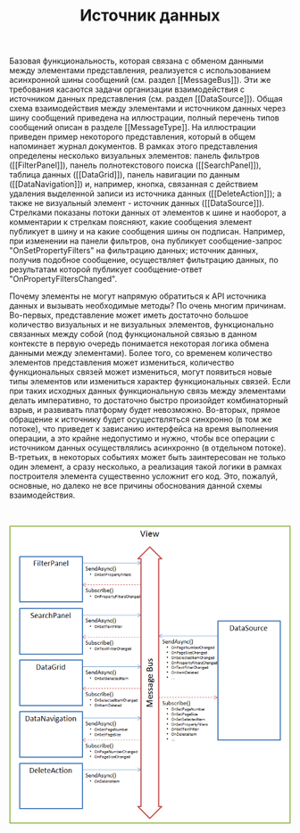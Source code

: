 ﻿---
layout: default
title: Источник данных
position: 3
categories: 
tags: 
---

Базовая функциональность, которая связана с обменом данными между элементами представления, реализуется с использованием асинхронной шины сообщений (см. раздел [[MessageBus]]). Эти же требования касаются задачи организации взаимодействия с источником данных представления (см. раздел [[DataSource]]). Общая схема взаимодействия между элементами и источником данных через шину сообщений приведена на иллюстрации, полный перечень типов сообщений описан в разделе [[MessageType]]. На иллюстрации приведен пример некоторого представления, который в общем напоминает журнал документов. В рамках этого представления определены несколько визуальных элементов: панель фильтров ([[FilterPanel]]), панель полнотекстового поиска ([[SearchPanel]]), таблица данных ([[DataGrid]]), панель навигации по данным ([[DataNavigation]]) и, например, кнопка, связанная с действием удаления выделенной записи из источника данных ([[DeleteAction]]); а также не визуальный элемент - источник данных ([[DataSource]]). Стрелками показаны потоки данных от элементов к шине и наоборот, а комментарии к стрелкам поясняют, какие сообщения элемент публикует в шину и на какие сообщения шины он подписан. Например, при изменении на панели фильтров, она публикует сообщение-запрос "OnSetPropertyFilters" на фильтрацию данных; источник данных, получив подобное сообщение, осуществляет фильтрацию данных, по результатам которой публикует сообщение-ответ "OnPropertyFiltersChanged".

Почему элементы не могут напрямую обратиться к API источника данных и вызывать необходимые методы? По очень многим причинам. Во-первых, представление может иметь достаточно большое количество визуальных и не визуальных элементов, функционально связанных между собой (под функциональной связью в данном контексте в первую очередь понимается некоторая логика обмена данными между элементами). Более того, со временем количество элементов представления может измениться, количество функциональных связей может измениться, могут появиться новые типы элементов или измениться характер функциональных связей. Если при таких исходных данных функциональную связь между элементами делать императивно, то достаточно быстро произойдет комбинаторный взрыв, и развивать платформу будет невозможно. Во-вторых, прямое обращение к источнику будет осуществляться синхронно (в том же потоке), что приведет к зависанию интерфейса на время выполнения операции, а это крайне недопустимо и нужно, чтобы все операции с источником данных осуществлялись асинхронно (в отдельном потоке). В-третьих, в некоторых событиях может быть заинтересован не только один элемент, а сразу несколько, а реализация такой логики в рамках построителя элемента существенно усложнит его код. Это, пожалуй, основные, но далеко не все причины обоснования данной схемы взаимодействия.

 

![](DataSourceAndMessageBusAspects.png)

 

 

